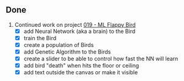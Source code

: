 ## Done
1. Continued work on project [019 - ML Flappy Bird](../Projects/019%20-%20ML%20Flappy%20Bird)
    - [x] add Neural Network (aka a brain) to the Bird
    - [x] train the Bird
    - [x] create a population of Birds
    - [x] add Genetic Algorithm to the Birds
    - [x] create a slider to be able to control how fast the NN will learn
    - [x] add bird "death" when hits the floor or ceiling
    - [x] add text outside the canvas or make it visible